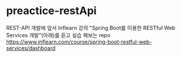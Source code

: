 # preactice-restApi

REST-API 개발에 앞서 Inflearn 강의 "Spring Boot를 이용한 RESTful Web Services 개발"(아래)를 듣고 실습 해보는 repo
https://www.inflearn.com/course/spring-boot-restful-web-services/dashboard
